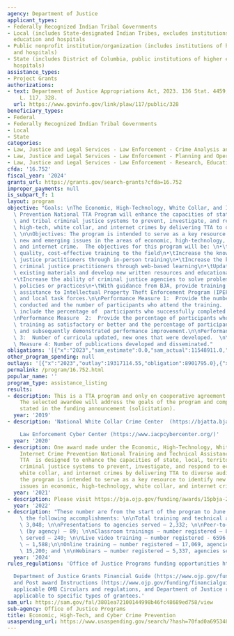 ```yaml
---
agency: Department of Justice
applicant_types:
- Federally Recognized Indian Tribal Governments
- Local (includes State-designated Indian Tribes, excludes institutions of higher
  education and hospitals
- Public nonprofit institution/organization (includes institutions of higher education
  and hospitals)
- State (includes District of Columbia, public institutions of higher education and
  hospitals)
assistance_types:
- Project Grants
authorizations:
- text: Department of Justice Appropriations Act, 2023. 136 Stat. 4459, 4535. Pub.
    L. 117, 328.
  url: https://www.govinfo.gov/link/plaw/117/public/328
beneficiary_types:
- Federal
- Federally Recognized Indian Tribal Governments
- Local
- State
categories:
- Law, Justice and Legal Services - Law Enforcement - Crime Analysis and Data
- Law, Justice and Legal Services - Law Enforcement - Planning and Operations
- Law, Justice and Legal Services - Law Enforcement - Research, Education, Training
cfda: '16.752'
fiscal_year: '2024'
grants_url: https://grants.gov/search-grants?cfda=16.752
improper_payments: null
is_subpart_f: 1
layout: program
objective: "Goals: \nThe Economic, High-Technology, White Collar, and Internet Crime\
  \ Prevention National TTA Program will enhance the capacities of state, local, territorial,\
  \ and tribal criminal justice systems to prevent, investigate, and respond to economic,\
  \ high-tech, white collar, and internet crimes by delivering TTA to diverse audiences.\
  \ \n\nObjectives: The program is intended to serve as a key resource to identify\
  \ new and emerging issues in the areas of economic, high-technology, white collar,\
  \ and internet crime.  The objectives for this program will be: \n•\tProvide high\
  \ quality, cost-effective training to the field\n•\tIncrease the knowledge of criminal\
  \ justice practitioners through in-person training\n•\tIncrease the knowledge of\
  \ criminal justice practitioners through web-based learning\n•\tUpdate and/or enhance\
  \ existing materials and develop new written resources and educational deliverables\n\
  •\tIncrease the ability of criminal justice agencies to solve problems and/or modify\
  \ policies or practices\n•\tWith guidance from BJA, provide training and technical\
  \ assistance to Intellectual Property Theft Enforcement Program (IPEP)-funded state\
  \ and local task forces.\n\nPerformance Measure 1:  Provide the number of trainings\
  \ conducted and the number of participants who attend the training.  This should\
  \ include the percentage of  participants who successfully completed the training\n\
  \nPerformance Measure  2:  Provide the percentage of participants who rated the\
  \ training as satisfactory or better and the percentage of participants trained\
  \ and subsequently demonstrated performance improvement.\n\nPerformance Measure\
  \ 3:  Number of curricula updated, new ones that were developed.  \n\nPerformance\
  \ Measure 4: Number of publications developed and disseminated."
obligations: '[{"x":"2023","sam_estimate":0.0,"sam_actual":11548911.0,"usa_spending_actual":10136558.99},{"x":"2024","sam_estimate":0.0,"sam_actual":10186478.0,"usa_spending_actual":10055484.66},{"x":"2025","sam_estimate":0.0,"sam_actual":8000000.0,"usa_spending_actual":0.0}]'
other_program_spending: null
outlays: '[{"x":"2023","outlay":19317114.55,"obligation":8901795.0},{"x":"2024","outlay":0.0,"obligation":10094078.0},{"x":"2025","outlay":0.0,"obligation":0.0}]'
permalink: /program/16.752.html
popular_name: ''
program_type: assistance_listing
results:
- description: This is a TTA program and only on cooperative agreement is awarded.
    The selected awardee will address the goals of the program and complete the deliverables
    stated in the funding announcement (solicitation).
  year: '2019'
- description: 'National White Collar Crime Center  (https://bjatta.bja.ojp.gov/ocp/national-white-collar-crime-center-nw3c)

    Law Enforcement Cyber Center (https://www.iacpcybercenter.org/)'
  year: '2020'
- description: One award made under the Economic, High-Technology, White Collar, and
    Internet Crime Prevention National Training and Technical Assistance (TTA) Program.  The
    TTA  is designed to enhance the capacities of state, local, territorial, and tribal
    criminal justice systems to prevent, investigate, and respond to economic, high-tech,
    white collar, and internet crimes by delivering TTA to diverse audiences. In addition,
    the program is intended to serve as a key resource to identify new and emerging
    issues in economic, high-technology, white collar, and internet crime.
  year: '2021'
- description: Please visit https://bja.ojp.gov/funding/awards/15pbja-21-gk-02799-econ#supplemental-award-0-0
  year: '2022'
- description: "These number are from the start of the program to June 30, 2024, show\
    \ the following accomplishments: \n\nTotal training and technical assistance completed\
    \ 3,048; \n\nPresentations to agencies served – 2,332; \n\nPeer-to-peer support\
    \ (by agency) – 89; \n\nClassroom trainings – number registered – 854, agencies\
    \ served – 240; \n\nLive video training – number registered - 6596, agencies served\
    \ – 1,588;\n\nOnline training – number registered – 17,069, agencies served –\
    \ 15,200; and \n\nWebinars – number registered – 5,337, agencies service – 2,294."
  year: '2024'
rules_regulations: 'Office of Justice Programs funding opportunities https://www.ojp.gov/funding/explore/current-funding-opportunities

  Department of Justice Grants Financial Guide (https://www.ojp.gov/funding/financialguidedoj/overview)
  and Post award Instructions (https://www.ojp.gov/funding/financialguidedoj/iii-postaward-requirements),
  applicable OMB Circulars and regulations, and Department of Justice regulations
  applicable to specific types of grantees.'
sam_url: https://sam.gov/fal/3801ea72100144998b46fc48689ed758/view
sub-agency: Office of Justice Programs
title: Economic, High-Tech, and Cyber Crime Prevention
usaspending_url: https://www.usaspending.gov/search/?hash=70fad0a695348081df46d709658e0918
---
```

